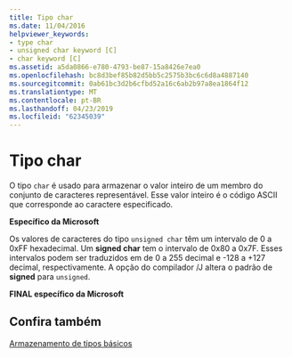 ```yaml
---
title: Tipo char
ms.date: 11/04/2016
helpviewer_keywords:
- type char
- unsigned char keyword [C]
- char keyword [C]
ms.assetid: a5da0866-e780-4793-be87-15a8426e7ea0
ms.openlocfilehash: bc8d3bef85b82d5bb5c2575b3bc6c6d8a4887140
ms.sourcegitcommit: 0ab61bc3d2b6cfbd52a16c6ab2b97a8ea1864f12
ms.translationtype: MT
ms.contentlocale: pt-BR
ms.lasthandoff: 04/23/2019
ms.locfileid: "62345039"
---
```

# <a name="type-char"></a>Tipo char

O tipo `char` é usado para armazenar o valor inteiro de um membro do conjunto de caracteres representável. Esse valor inteiro é o código ASCII que corresponde ao caractere especificado.

**Específico da Microsoft**

Os valores de caracteres do tipo `unsigned char` têm um intervalo de 0 a 0xFF hexadecimal. Um **signed char** tem o intervalo de 0x80 a 0x7F. Esses intervalos podem ser traduzidos em de 0 a 255 decimal e -128 a +127 decimal, respectivamente. A opção do compilador /J altera o padrão de **signed** para `unsigned`.

**FINAL específico da Microsoft**

## <a name="see-also"></a>Confira também

[Armazenamento de tipos básicos](../c-language/storage-of-basic-types.md)
